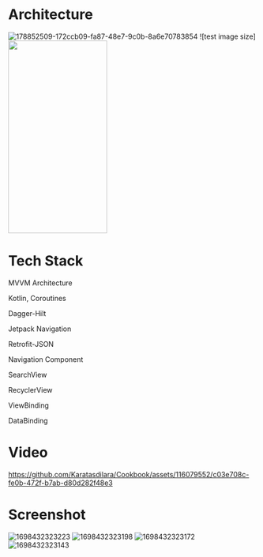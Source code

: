 # Architecture

![178852509-172ccb09-fa87-48e7-9c0b-8a6e70783854](https://github.com/Karatasdilara/Cookbook/assets/116079552/c626aa0e-0ab7-4df2-9f77-fbfbded206ff)
![test image size]<img src="https://fullpath/assets/yourgif.gif](https://github.com/Karatasdilara/Cookbook/assets/116079552/f4831efc-ac9f-4472-bc15-28c2a5d3c2ed" width="200" height="390">

# Tech Stack

 MVVM Architecture
 
 Kotlin, Coroutines
 
 Dagger-Hilt
 
 Jetpack Navigation
 
 Retrofit-JSON
 
 Navigation Component
 
 SearchView
 
 RecyclerView
 
 ViewBinding
 
 DataBinding

# Video


https://github.com/Karatasdilara/Cookbook/assets/116079552/c03e708c-fe0b-472f-b7ab-d80d282f48e3

# Screenshot
![1698432323223](https://github.com/Karatasdilara/Cookbook/assets/116079552/f4831efc-ac9f-4472-bc15-28c2a5d3c2ed) ![1698432323198](https://github.com/Karatasdilara/Cookbook/assets/116079552/e5da8357-f259-4af1-aacb-7b0af8c42089)
![1698432323172](https://github.com/Karatasdilara/Cookbook/assets/116079552/c02619c9-93b8-41b9-809a-dafcdbf30dc8) ![1698432323143](https://github.com/Karatasdilara/Cookbook/assets/116079552/4e08b2d9-ddfa-485e-893e-e526daa22a42)


